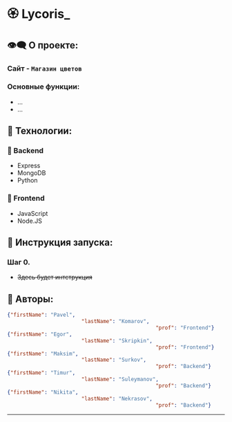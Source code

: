 # 🏵 Lycoris_
## 👁️‍🗨️ О проекте:
### Сайт - `Магазин цветов`
### Основные функции:
 - ...
 - ...
## 🔧 Технологии:
### 🌱 Backend
- Express
- MongoDB
- Python
###  🌷 Frontend
- JavaScript
- Node.JS
## 🔌 Инструкция запуска: 
### Шаг 0.
- ~~Здесь будет интструкция~~
## 👥 Авторы:
``` json
{"firstName": "Pavel", 
                        "lastName": "Komarov", 
                                                "prof": "Frontend"}
{"firstName": "Egor", 
                        "lastName": "Skripkin", 
                                                "prof": "Frontend"}
{"firstName": "Maksim", 
                        "lastName": "Surkov", 
                                                "prof": "Backend"} 
{"firstName": "Timur", 
                        "lastName": "Suleymanov", 
                                                "prof": "Backend"}
{"firstName": "Nikita", 
                        "lastName": "Nekrasov", 
                                                "prof": "Backend"}

```
---
